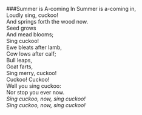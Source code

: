 ###Summer is A-coming In 
Summer is a-coming in, <br/>
Loudly sing, cuckoo! <br/>
And springs forth the wood now.<br/>
Seed grows<br/> 
And mead blooms;<br/> 
Sing cuckoo!<br/> 
Ewe bleats after lamb,<br/> 
Cow lows after calf;<br/> 
Bull leaps,<br/> 
Goat farts,<br/> 
Sing merry, cuckoo!<br/> 
Cuckoo! Cuckoo!<br/> 
Well you sing cuckoo:<br/>
Nor stop you ever now.<br/>
*Sing cuckoo, now, sing cuckoo!*<br/>
*Sing cuckoo, now, sing cuckoo!*<br/>
